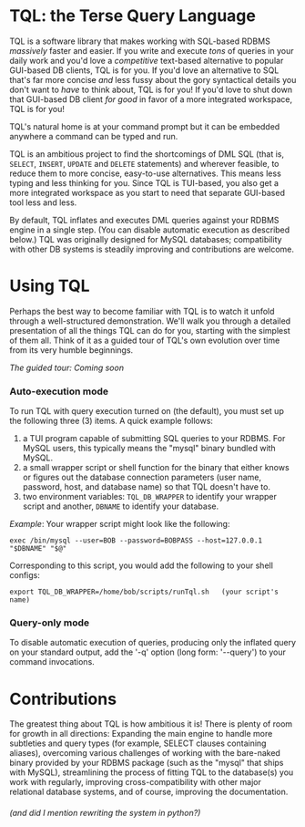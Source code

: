 # TQL: the Terse Query Language
TQL is a software library that makes working with SQL-based RDBMS *massively*
faster and easier.  If you write and execute *tons* of queries in your daily
work and you'd love a *competitive* text-based alternative to popular GUI-based
DB clients, TQL is for you. If you'd love an alternative to SQL that's far more
concise *and* less fussy about the gory syntactical details you don't want to
*have* to think about, TQL is for you! If you'd love to shut down that
GUI-based DB client *for good* in favor of a more integrated workspace, TQL is
for you!

TQL's natural home is at your command prompt but it can be embedded anywhere a
command can be typed and run.

TQL is an ambitious project to find the shortcomings of DML SQL (that is,
`SELECT`, `INSERT`, `UPDATE` and `DELETE` statements) and wherever feasible, to
reduce them to more concise, easy-to-use alternatives.  This means less typing
and less thinking for you. Since TQL is TUI-based, you also get a more
integrated workspace as you start to need that separate GUI-based tool less and
less.

By default, TQL inflates and executes DML queries against your RDBMS engine in
a single step. (You can disable automatic execution as described below.) TQL
was originally designed for MySQL databases; compatibility with other DB
systems is steadily improving and contributions are welcome.

# Using TQL
Perhaps the best way to become familiar with TQL is to watch it unfold through
a well-structured demonstration. We'll walk you through a detailed presentation
of all the things TQL can do for you, starting with the simplest of them all.
Think of it as a guided tour of TQL's own evolution over time from its very
humble beginnings.

_*The guided tour: Coming soon*_

### Auto-execution mode
To run TQL with query execution turned on (the default), you must set up the
following three (3) items. A quick example follows:
1. a TUI program capable of submitting SQL queries to your RDBMS. For MySQL
users, this typically means the "mysql" binary bundled with MySQL.
2. a small wrapper script or shell function for the binary that either knows
or figures out the database connection parameters (user name, password, host,
and database name) so that TQL doesn't have to.
3. two environment variables: `TQL_DB_WRAPPER` to identify your wrapper
script and another, `DBNAME` to identify your database.

*Example*: Your wrapper script might look like the following:

    exec /bin/mysql --user=BOB --password=BOBPASS --host=127.0.0.1 "$DBNAME" "$@"

Corresponding to this script, you would add the following to your shell configs:

    export TQL_DB_WRAPPER=/home/bob/scripts/runTql.sh   (your script's name)

### Query-only mode
To disable automatic execution of queries, producing only the inflated query
on your standard output, add the '-q' option (long form: '--query') to your
command invocations.

# Contributions
The greatest thing about TQL is how ambitious it is! There is plenty of room
for growth in all directions: Expanding the main engine to handle more
subtleties and query types (for example, SELECT clauses containing aliases),
overcoming various challenges of working with the bare-naked binary provided
by your RDBMS package (such as the "mysql" that ships with MySQL), streamlining
the process of fitting TQL to the database(s) you work with regularly,
improving cross-compatibility with other major relational database systems, and
of course, improving the documentation.
###### (and did I mention rewriting the system in python?)

